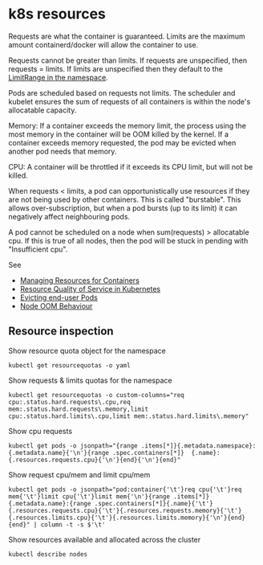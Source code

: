 # k8s resources

Requests are what the container is guaranteed. Limits are the maximum amount containerd/docker will allow the container to use.

Requests cannot be greater than limits. If requests are unspecified, then requests = limits. If limits are unspecified then they default to the [LimitRange in the namespace](https://kubernetes.io/docs/tasks/administer-cluster/manage-resources/cpu-default-namespace/).

Pods are scheduled based on requests not limits. The scheduler and kubelet ensures the sum of requests of all containers is within the node's allocatable capacity.

Memory:
If a container exceeds the memory limit, the process using the most memory in the container will be OOM killed by the kernel.
If a container exceeds memory requested, the pod may be evicted when another pod needs that memory.

CPU:
A container will be throttled if it exceeds its CPU limit, but will not be killed.

When requests < limits, a pod can opportunistically use resources if they are not being used by other containers. This is called "burstable". This allows over-subscription, but when a pod bursts (up to its limit) it can negatively affect neighbouring pods.

A pod cannot be scheduled on a node when sum(requests) > allocatable cpu. If this is true of all nodes, then the pod will be stuck in pending with "Insufficient cpu".  

See

- [Managing Resources for Containers](https://kubernetes.io/docs/concepts/configuration/manage-resources-containers/#requests-and-limits)
- [Resource Quality of Service in Kubernetes](https://github.com/kubernetes/community/blob/master/contributors/design-proposals/node/resource-qos.md)
- [Evicting end-user Pods](https://kubernetes.io/docs/tasks/administer-cluster/out-of-resource/#evicting-end-user-pods)
- [Node OOM Behaviour](https://kubernetes.io/docs/tasks/administer-cluster/out-of-resource/#node-oom-behavior)

## Resource inspection

Show resource quota object for the namespace

```
kubectl get resourcequotas -o yaml
```

Show requests & limits quotas for the namespace

```
kubectl get resourcequotas -o custom-columns="req cpu:.status.hard.requests\.cpu,req mem:.status.hard.requests\.memory,limit cpu:.status.hard.limits\.cpu,limit mem:.status.hard.limits\.memory"
```

Show cpu requests

```shell
kubectl get pods -o jsonpath="{range .items[*]}{.metadata.namespace}:{.metadata.name}{'\n'}{range .spec.containers[*]}  {.name}:{.resources.requests.cpu}{'\n'}{end}{'\n'}{end}"
```

Show request cpu/mem and limit cpu/mem

```shell
kubectl get pods -o jsonpath="pod:container{'\t'}req cpu{'\t'}req mem{'\t'}limit cpu{'\t'}limit mem{'\n'}{range .items[*]}{.metadata.name}:{range .spec.containers[*]}{.name}{'\t'}{.resources.requests.cpu}{'\t'}{.resources.requests.memory}{'\t'}{.resources.limits.cpu}{'\t'}{.resources.limits.memory}{'\n'}{end}{end}" | column -t -s $'\t'
```

Show resources available and allocated across the cluster

```
kubectl describe nodes
```
